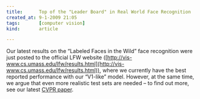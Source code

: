 ```yaml
---
title:      Top of the "Leader Board" in Real World Face Recognition
created_at: 9-1-2009 21:05
tags:       [computer vision]
kind:       article

---
```


Our latest results on the “Labeled Faces in the Wild” face recognition were just posted to the official LFW website ([http://vis-www.cs.umass.edu/lfw/results.html](http://vis-www.cs.umass.edu/lfw/results.html)), where we currently have the best reported performance with our “V1-like” model. However, at the same time, we argue that even more realistic test sets are needed – to find out more, see our latest [CVPR paper](http://www.rowland.harvard.edu/cox/publications/pinto-dicarlo-cox-cvpr-2009-mkl.pdf).